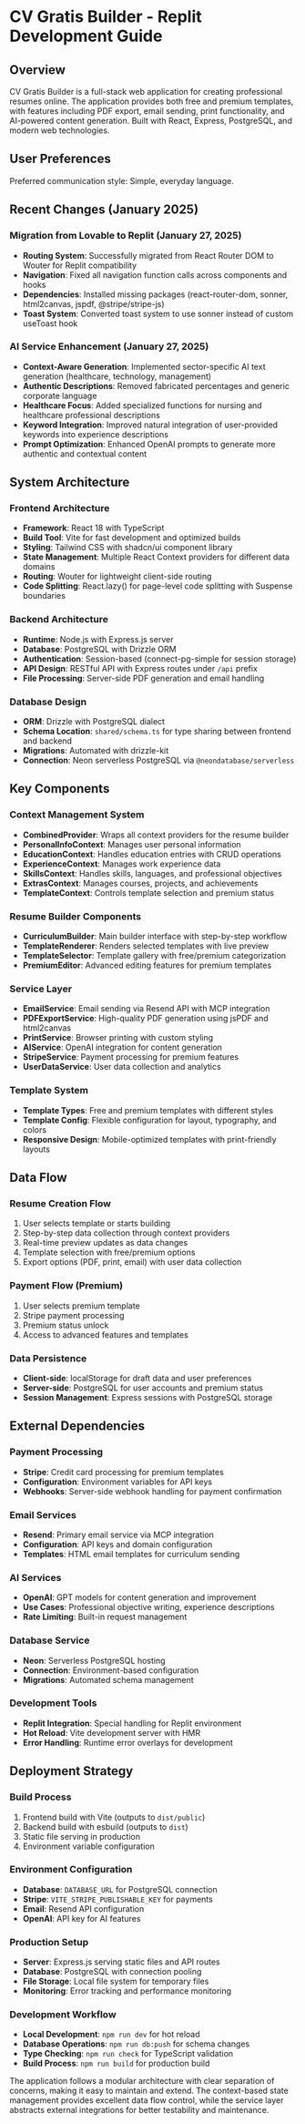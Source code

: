 # CV Gratis Builder - Replit Development Guide

## Overview

CV Gratis Builder is a full-stack web application for creating professional resumes online. The application provides both free and premium templates, with features including PDF export, email sending, print functionality, and AI-powered content generation. Built with React, Express, PostgreSQL, and modern web technologies.

## User Preferences

Preferred communication style: Simple, everyday language.

## Recent Changes (January 2025)

### Migration from Lovable to Replit (January 27, 2025)
- **Routing System**: Successfully migrated from React Router DOM to Wouter for Replit compatibility
- **Navigation**: Fixed all navigation function calls across components and hooks
- **Dependencies**: Installed missing packages (react-router-dom, sonner, html2canvas, jspdf, @stripe/stripe-js)
- **Toast System**: Converted toast system to use sonner instead of custom useToast hook

### AI Service Enhancement (January 27, 2025)
- **Context-Aware Generation**: Implemented sector-specific AI text generation (healthcare, technology, management)
- **Authentic Descriptions**: Removed fabricated percentages and generic corporate language
- **Healthcare Focus**: Added specialized functions for nursing and healthcare professional descriptions
- **Keyword Integration**: Improved natural integration of user-provided keywords into experience descriptions
- **Prompt Optimization**: Enhanced OpenAI prompts to generate more authentic and contextual content

## System Architecture

### Frontend Architecture
- **Framework**: React 18 with TypeScript
- **Build Tool**: Vite for fast development and optimized builds
- **Styling**: Tailwind CSS with shadcn/ui component library
- **State Management**: Multiple React Context providers for different data domains
- **Routing**: Wouter for lightweight client-side routing
- **Code Splitting**: React.lazy() for page-level code splitting with Suspense boundaries

### Backend Architecture
- **Runtime**: Node.js with Express.js server
- **Database**: PostgreSQL with Drizzle ORM
- **Authentication**: Session-based (connect-pg-simple for session storage)
- **API Design**: RESTful API with Express routes under `/api` prefix
- **File Processing**: Server-side PDF generation and email handling

### Database Design
- **ORM**: Drizzle with PostgreSQL dialect
- **Schema Location**: `shared/schema.ts` for type sharing between frontend and backend
- **Migrations**: Automated with drizzle-kit
- **Connection**: Neon serverless PostgreSQL via `@neondatabase/serverless`

## Key Components

### Context Management System
- **CombinedProvider**: Wraps all context providers for the resume builder
- **PersonalInfoContext**: Manages user personal information
- **EducationContext**: Handles education entries with CRUD operations
- **ExperienceContext**: Manages work experience data
- **SkillsContext**: Handles skills, languages, and professional objectives
- **ExtrasContext**: Manages courses, projects, and achievements
- **TemplateContext**: Controls template selection and premium status

### Resume Builder Components
- **CurriculumBuilder**: Main builder interface with step-by-step workflow
- **TemplateRenderer**: Renders selected templates with live preview
- **TemplateSelector**: Template gallery with free/premium categorization
- **PremiumEditor**: Advanced editing features for premium templates

### Service Layer
- **EmailService**: Email sending via Resend API with MCP integration
- **PDFExportService**: High-quality PDF generation using jsPDF and html2canvas
- **PrintService**: Browser printing with custom styling
- **AIService**: OpenAI integration for content generation
- **StripeService**: Payment processing for premium features
- **UserDataService**: User data collection and analytics

### Template System
- **Template Types**: Free and premium templates with different styles
- **Template Config**: Flexible configuration for layout, typography, and colors
- **Responsive Design**: Mobile-optimized templates with print-friendly layouts

## Data Flow

### Resume Creation Flow
1. User selects template or starts building
2. Step-by-step data collection through context providers
3. Real-time preview updates as data changes
4. Template selection with free/premium options
5. Export options (PDF, print, email) with user data collection

### Payment Flow (Premium)
1. User selects premium template
2. Stripe payment processing
3. Premium status unlock
4. Access to advanced features and templates

### Data Persistence
- **Client-side**: localStorage for draft data and user preferences
- **Server-side**: PostgreSQL for user accounts and premium status
- **Session Management**: Express sessions with PostgreSQL storage

## External Dependencies

### Payment Processing
- **Stripe**: Credit card processing for premium templates
- **Configuration**: Environment variables for API keys
- **Webhooks**: Server-side webhook handling for payment confirmation

### Email Services
- **Resend**: Primary email service via MCP integration
- **Configuration**: API keys and domain configuration
- **Templates**: HTML email templates for curriculum sending

### AI Services
- **OpenAI**: GPT models for content generation and improvement
- **Use Cases**: Professional objective writing, experience descriptions
- **Rate Limiting**: Built-in request management

### Database Service
- **Neon**: Serverless PostgreSQL hosting
- **Connection**: Environment-based configuration
- **Migrations**: Automated schema management

### Development Tools
- **Replit Integration**: Special handling for Replit environment
- **Hot Reload**: Vite development server with HMR
- **Error Handling**: Runtime error overlays for development

## Deployment Strategy

### Build Process
1. Frontend build with Vite (outputs to `dist/public`)
2. Backend build with esbuild (outputs to `dist`)
3. Static file serving in production
4. Environment variable configuration

### Environment Configuration
- **Database**: `DATABASE_URL` for PostgreSQL connection
- **Stripe**: `VITE_STRIPE_PUBLISHABLE_KEY` for payments
- **Email**: Resend API configuration
- **OpenAI**: API key for AI features

### Production Setup
- **Server**: Express.js serving static files and API routes
- **Database**: PostgreSQL with connection pooling
- **File Storage**: Local file system for temporary files
- **Monitoring**: Error tracking and performance monitoring

### Development Workflow
- **Local Development**: `npm run dev` for hot reload
- **Database Operations**: `npm run db:push` for schema changes
- **Type Checking**: `npm run check` for TypeScript validation
- **Build Process**: `npm run build` for production build

The application follows a modular architecture with clear separation of concerns, making it easy to maintain and extend. The context-based state management provides excellent data flow control, while the service layer abstracts external integrations for better testability and maintenance.